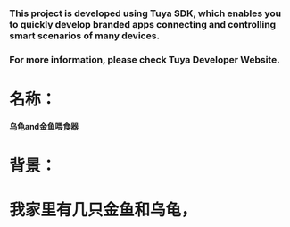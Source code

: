 ### This project is developed using Tuya SDK, which enables you to quickly develop branded apps connecting and controlling smart scenarios of many devices.
### For more information, please check Tuya Developer Website.
# 名称：
#### 乌龟and金鱼喂食器
# 背景：
# 我家里有几只金鱼和乌龟，
